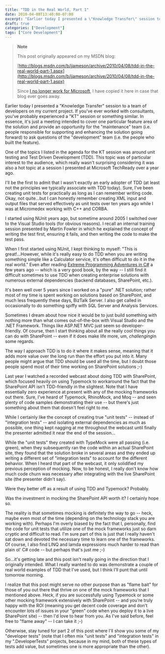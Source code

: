 ```yaml
---
title: "TDD in the Real World, Part 1"
date: 2010-04-08T13:40:00-07:00
excerpt: "Earlier today I presented a \"Knowledge Transfer\" session to a team of developers on my current project. If you've ever worked with consultants, you've probably experienced a \"KT\" session or something similar. In essence, it's just a meeting intended to..."
draft: true
categories: ["Development"]
tags: ["Core Development"]
---
```


> **Note**
>
> This post originally appeared on my MSDN blog:
>
> [http://blogs.msdn.com/b/jjameson/archive/2010/04/08/tdd-in-the-real-world-part-1.aspx](http://blogs.msdn.com/b/jjameson/archive/2010/04/08/tdd-in-the-real-world-part-1.aspx)
>
> Since [I no longer work for Microsoft](/blog/jjameson/2011/09/02/last-day-with-microsoft), I have copied it here in case that blog ever goes away.

Earlier today I presented a "Knowledge Transfer" session to a team of developers on my current project. If you've ever worked with consultants, you've probably experienced a "KT" session or something similar. In essence, it's just a meeting intended to cover one particular feature area of the solution and provide an opportunity for the "maintenance" team (i.e. people responsible for supporting and enhancing the solution going forward) to ask questions of the "development" team (i.e. the people who built the feature).

One of the topics I listed in the agenda for the KT session was around unit testing and Test Driven Development (TDD). This topic was of particular interest to the audience, which really wasn't surprising considering it was also a hot topic at a session I presented at Microsoft TechReady over a year ago.

I'll be the first to admit that I wasn't exactly an early adopter of TDD (at least not the principles we typically associate with TDD today). Sure, I've been creating unit tests for practically as long as I can remember writing code. Okay, not quite...but I can honestly remember creating XML input and output files that served effectively as unit tests over ten years ago while I was at Micromedex working with C++ and CORBA.

I started using NUnit years ago, but sometime around 2005 I switched over to the Visual Studio tools (for obvious reasons). I recall an internal training session presented by Martin Fowler in which he explained the concept of writing the test first, ensuring it fails, and then writing the code to make the test pass.

When I first started using NUnit, I kept thinking to myself: "This is great!...However, while it's really easy to do TDD when you are writing something simple like a Calculator service, it's often difficult to do it in the real world." Even after reading [Extreme Programming Adventures in C#](http://www.microsoft.com/learning/en/us/book.aspx?ID=6777&locale=en-us) a few years ago -- which is a very good book, by the way -- I still find it difficult sometimes to use TDD when creating enterprise solutions with numerous external dependencies (backend databases, SharePoint, etc.).

It's been well over 5 years since I worked on a "pure" .NET solution; rather most of my time is spent working on solutions based on SharePoint, and much less frequently these days, BizTalk Server. I also get called in occasionally to do something spiffy with SQL Server and Analysis Services.

Sometimes I dream about how nice it would be to just build something with nothing more than what comes out-of-the-box with Visual Studio and the .NET Framework. Things like ASP.NET MVC just seem so developer-friendly. Of course, then I start thinking about all the really cool things you can do with SharePoint -- even if it does make life more, um, *challenging*in some regards.

The way I approach TDD is to do it where it makes sense, meaning that it adds more value over the long run than the effort you put into it. Many people might argue that TDD should be used all the time, but I doubt those people spend most of their time working on SharePoint solutions ;-)

Last year I watched a recorded webcast about doing TDD with SharePoint, which focused heavily on using Typemock to workaround the fact that the SharePoint API isn't TDD-friendly in the slightest. Note that I have essentially zero experience at present with any of the mocking frameworks out there. Sure, I've heard of Typemock, RhinoMock, and Moq -- and seen plenty of code samples demonstrating their use -- but there's just something about them that doesn't feel right to me.

While I certainly like the concept of creating true "unit tests" -- instead of "integration tests" -- and isolating external dependencies as much as possible, one thing kept nagging at me throughout the webcast until finally the presenter admitted it near the end of the session...

While the "unit tests" they created with TypeMock were all passing (i.e. green), when they subsequently ran the code within an actual SharePoint site, they found that the solution broke in several areas and they ended up writing a different set of "integration tests" to account for the different behavior. When I heard that part of the webcast, it only solidified my previous perception of mocking. Now, to be honest, I really don't know how much code churn was necessary after integrating with the live SharePoint site (the presenter didn't say).

Were they better off as a result of using TDD and Typemock? Probably.

Was the investment in mocking the SharePoint API worth it? I certainly hope so.

The reality is that sometimes mocking is definitely the way to go -- heck, maybe even most of the time (depending on the technology stack you are working with). Perhaps I'm overly biased by the fact that I, personally, find the code for unit tests that utilize one of the mock frameworks just so darn cryptic and difficult to read. I'm sure part of this is just that I really haven't sat down and devoted the necessary time to learn one of the frameworks. Of course, I also find LINQ and lamda expressions much harder to read than plain ol' C# code -- but perhaps that's just me ;-)

So...it's getting late and this post isn't really going in the direction that I originally intended. What I really wanted to do was demonstrate a couple of real world examples of TDD that I've used, but I think I'll punt that until tomorrow morning.

I realize that this post might serve no other purpose than as "flame bait" for those of you out there that thrive on one of the mock frameworks that I mentioned above. Heck, if you are successfully using Typemock or some other mocking framework extensively with SharePoint -- and you're truly happy with the ROI (meaning you get decent code coverage and don't encounter lots of issues in your "green" code when you deploy it to a live SharePoint site) -- then I'd love to hear from you. As I've said before, feel free to "flame away" -- I can take it ;-)

Otherwise, stay tuned for part 2 of this post where I'll show you some of my "developer tests" (note that I often mix "unit tests" and "integration tests" in my ".DeveloperTests" projects, because in my mind, both of these types of tests add value, but sometimes one is more appropriate than the other).

